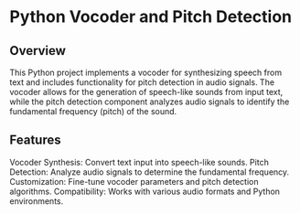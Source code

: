 # Python Vocoder and Pitch Detection

## Overview

This Python project implements a vocoder for synthesizing speech from text and includes functionality for pitch detection in audio signals. The vocoder allows for the generation of speech-like sounds from input text, while the pitch detection component analyzes audio signals to identify the fundamental frequency (pitch) of the sound.

## Features

Vocoder Synthesis: Convert text input into speech-like sounds.
Pitch Detection: Analyze audio signals to determine the fundamental frequency.
Customization: Fine-tune vocoder parameters and pitch detection algorithms.
Compatibility: Works with various audio formats and Python environments.
